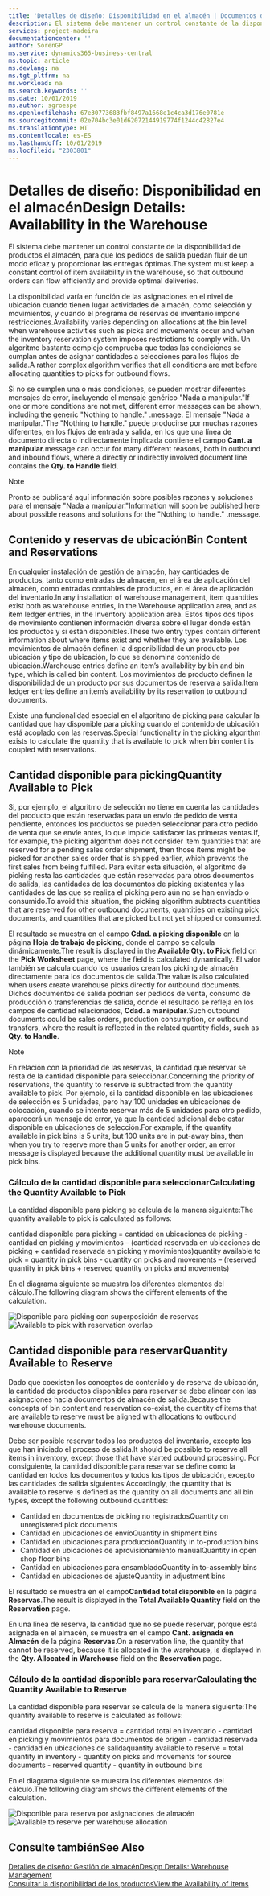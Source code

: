 ```yaml
---
title: 'Detalles de diseño: Disponibilidad en el almacén | Documentos de Microsoft'
description: El sistema debe mantener un control constante de la disponibilidad de productos el almacén, para que los pedidos de salida puedan fluir de un modo eficaz y proporcionar las entregas óptimas.
services: project-madeira
documentationcenter: ''
author: SorenGP
ms.service: dynamics365-business-central
ms.topic: article
ms.devlang: na
ms.tgt_pltfrm: na
ms.workload: na
ms.search.keywords: ''
ms.date: 10/01/2019
ms.author: sgroespe
ms.openlocfilehash: 67e30773683fbf8497a1668e1c4ca3d176e0781e
ms.sourcegitcommit: 02e704bc3e01d62072144919774f1244c42827e4
ms.translationtype: HT
ms.contentlocale: es-ES
ms.lasthandoff: 10/01/2019
ms.locfileid: "2303801"
---
```

# <a name="design-details-availability-in-the-warehouse"></a><span data-ttu-id="8a14b-103">Detalles de diseño: Disponibilidad en el almacén</span><span class="sxs-lookup"><span data-stu-id="8a14b-103">Design Details: Availability in the Warehouse</span></span>
<span data-ttu-id="8a14b-104">El sistema debe mantener un control constante de la disponibilidad de productos el almacén, para que los pedidos de salida puedan fluir de un modo eficaz y proporcionar las entregas óptimas.</span><span class="sxs-lookup"><span data-stu-id="8a14b-104">The system must keep a constant control of item availability in the warehouse, so that outbound orders can flow efficiently and provide optimal deliveries.</span></span>  

<span data-ttu-id="8a14b-105">La disponibilidad varía en función de las asignaciones en el nivel de ubicación cuando tienen lugar actividades de almacén, como selección y movimientos, y cuando el programa de reservas de inventario impone restricciones.</span><span class="sxs-lookup"><span data-stu-id="8a14b-105">Availability varies depending on allocations at the bin level when warehouse activities such as picks and movements occur and when the inventory reservation system imposes restrictions to comply with.</span></span> <span data-ttu-id="8a14b-106">Un algoritmo bastante complejo comprueba que todas las condiciones se cumplan antes de asignar cantidades a selecciones para los flujos de salida.</span><span class="sxs-lookup"><span data-stu-id="8a14b-106">A rather complex algorithm verifies that all conditions are met before allocating quantities to picks for outbound flows.</span></span>

<span data-ttu-id="8a14b-107">Si no se cumplen una o más condiciones, se pueden mostrar diferentes mensajes de error, incluyendo el mensaje genérico "Nada a manipular."</span><span class="sxs-lookup"><span data-stu-id="8a14b-107">If one or more conditions are not met, different error messages can be shown, including the generic "Nothing to handle."</span></span> <span data-ttu-id="8a14b-108">.</span><span class="sxs-lookup"><span data-stu-id="8a14b-108">message.</span></span> <span data-ttu-id="8a14b-109">El mensaje "Nada a manipular."</span><span class="sxs-lookup"><span data-stu-id="8a14b-109">The "Nothing to handle."</span></span> <span data-ttu-id="8a14b-110">puede producirse por muchas razones diferentes, en los flujos de entrada y salida, en los que una línea de documento directa o indirectamente implicada contiene el campo **Cant. a manipular**.</span><span class="sxs-lookup"><span data-stu-id="8a14b-110">message can occur for many different reasons, both in outbound and inbound flows, where a directly or indirectly involved document line contains the **Qty. to Handle** field.</span></span>

> [!NOTE]
> <span data-ttu-id="8a14b-111">Pronto se publicará aquí información sobre posibles razones y soluciones para el mensaje "Nada a manipular."</span><span class="sxs-lookup"><span data-stu-id="8a14b-111">Information will soon be published here about possible reasons and solutions for the "Nothing to handle."</span></span> <span data-ttu-id="8a14b-112">.</span><span class="sxs-lookup"><span data-stu-id="8a14b-112">message.</span></span>

## <a name="bin-content-and-reservations"></a><span data-ttu-id="8a14b-113">Contenido y reservas de ubicación</span><span class="sxs-lookup"><span data-stu-id="8a14b-113">Bin Content and Reservations</span></span>  
 <span data-ttu-id="8a14b-114">En cualquier instalación de gestión de almacén, hay cantidades de productos, tanto como entradas de almacén, en el área de aplicación del almacén, como entradas contables de productos, en el área de aplicación del inventario.</span><span class="sxs-lookup"><span data-stu-id="8a14b-114">In any installation of warehouse management, item quantities exist both as warehouse entries, in the Warehouse application area, and as item ledger entries, in the Inventory application area.</span></span> <span data-ttu-id="8a14b-115">Estos tipos dos tipos de movimiento contienen información diversa sobre el lugar donde están los productos y si están disponibles.</span><span class="sxs-lookup"><span data-stu-id="8a14b-115">These two entry types contain different information about where items exist and whether they are available.</span></span> <span data-ttu-id="8a14b-116">Los movimientos de almacén definen la disponibilidad de un producto por ubicación y tipo de ubicación, lo que se denomina contenido de ubicación.</span><span class="sxs-lookup"><span data-stu-id="8a14b-116">Warehouse entries define an item’s availability by bin and bin type, which is called bin content.</span></span> <span data-ttu-id="8a14b-117">Los movimientos de producto definen la disponibilidad de un producto por sus documentos de reserva a salida.</span><span class="sxs-lookup"><span data-stu-id="8a14b-117">Item ledger entries define an item’s availability by its reservation to outbound documents.</span></span>  

 <span data-ttu-id="8a14b-118">Existe una funcionalidad especial en el algoritmo de picking para calcular la cantidad que hay disponible para picking cuando el contenido de ubicación está acoplado con las reservas.</span><span class="sxs-lookup"><span data-stu-id="8a14b-118">Special functionality in the picking algorithm exists to calculate the quantity that is available to pick when bin content is coupled with reservations.</span></span>  

## <a name="quantity-available-to-pick"></a><span data-ttu-id="8a14b-119">Cantidad disponible para picking</span><span class="sxs-lookup"><span data-stu-id="8a14b-119">Quantity Available to Pick</span></span>  
 <span data-ttu-id="8a14b-120">Si, por ejemplo, el algoritmo de selección no tiene en cuenta las cantidades del producto que están reservadas para un envío de pedido de venta pendiente, entonces los productos se pueden seleccionar para otro pedido de venta que se envíe antes, lo que impide satisfacer las primeras ventas.</span><span class="sxs-lookup"><span data-stu-id="8a14b-120">If, for example, the picking algorithm does not consider item quantities that are reserved for a pending sales order shipment, then those items might be picked for another sales order that is shipped earlier, which prevents the first sales from being fulfilled.</span></span> <span data-ttu-id="8a14b-121">Para evitar esta situación, el algoritmo de picking resta las cantidades que están reservadas para otros documentos de salida, las cantidades de los documentos de picking existentes y las cantidades de las que se realiza el picking pero aún no se han enviado o consumido.</span><span class="sxs-lookup"><span data-stu-id="8a14b-121">To avoid this situation, the picking algorithm subtracts quantities that are reserved for other outbound documents, quantities on existing pick documents, and quantities that are picked but not yet shipped or consumed.</span></span>  

 <span data-ttu-id="8a14b-122">El resultado se muestra en el campo **Cdad. a picking disponible** en la página **Hoja de trabajo de picking**, donde el campo se calcula dinámicamente.</span><span class="sxs-lookup"><span data-stu-id="8a14b-122">The result is displayed in the **Available Qty. to Pick** field on the **Pick Worksheet** page, where the field is calculated dynamically.</span></span> <span data-ttu-id="8a14b-123">El valor también se calcula cuando los usuarios crean los picking de almacén directamente para los documentos de salida.</span><span class="sxs-lookup"><span data-stu-id="8a14b-123">The value is also calculated when users create warehouse picks directly for outbound documents.</span></span> <span data-ttu-id="8a14b-124">Dichos documentos de salida podrían ser pedidos de venta, consumo de producción o transferencias de salida, donde el resultado se refleja en los campos de cantidad relacionados, **Cdad. a manipular**.</span><span class="sxs-lookup"><span data-stu-id="8a14b-124">Such outbound documents could be sales orders, production consumption, or outbound transfers, where the result is reflected in the related quantity fields, such as **Qty. to Handle**.</span></span>  

> [!NOTE]  
>  <span data-ttu-id="8a14b-125">En relación con la prioridad de las reservas, la cantidad que reservar se resta de la cantidad disponible para seleccionar.</span><span class="sxs-lookup"><span data-stu-id="8a14b-125">Concerning the priority of reservations, the quantity to reserve is subtracted from the quantity available to pick.</span></span> <span data-ttu-id="8a14b-126">Por ejemplo, si la cantidad disponible en las ubicaciones de selección es 5 unidades, pero hay 100 unidades en ubicaciones de colocación, cuando se intente reservar más de 5 unidades para otro pedido, aparecerá un mensaje de error, ya que la cantidad adicional debe estar disponible en ubicaciones de selección.</span><span class="sxs-lookup"><span data-stu-id="8a14b-126">For example, if the quantity available in pick bins is 5 units, but 100 units are in put-away bins, then when you try to reserve more than 5 units for another order, an error message is displayed because the additional quantity must be available in pick bins.</span></span>  

### <a name="calculating-the-quantity-available-to-pick"></a><span data-ttu-id="8a14b-127">Cálculo de la cantidad disponible para seleccionar</span><span class="sxs-lookup"><span data-stu-id="8a14b-127">Calculating the Quantity Available to Pick</span></span>  
 <span data-ttu-id="8a14b-128">La cantidad disponible para picking se calcula de la manera siguiente:</span><span class="sxs-lookup"><span data-stu-id="8a14b-128">The quantity available to pick is calculated as follows:</span></span>  

 <span data-ttu-id="8a14b-129">cantidad disponible para picking = cantidad en ubicaciones de picking - cantidad en picking y movimientos – (cantidad reservada en ubicaciones de picking + cantidad reservada en picking y movimientos)</span><span class="sxs-lookup"><span data-stu-id="8a14b-129">quantity available to pick = quantity in pick bins - quantity on picks and movements – (reserved quantity in pick bins + reserved quantity on picks and movements)</span></span>  

 <span data-ttu-id="8a14b-130">En el diagrama siguiente se muestra los diferentes elementos del cálculo.</span><span class="sxs-lookup"><span data-stu-id="8a14b-130">The following diagram shows the different elements of the calculation.</span></span>  

 <span data-ttu-id="8a14b-131">![Disponible para picking con superposición de reservas](media/design_details_warehouse_management_availability_2.png "Disponible para picking con superposición de reservas")</span><span class="sxs-lookup"><span data-stu-id="8a14b-131">![Available to pick with reservation overlap](media/design_details_warehouse_management_availability_2.png "Available to pick with reservation overlap")</span></span>  

## <a name="quantity-available-to-reserve"></a><span data-ttu-id="8a14b-132">Cantidad disponible para reservar</span><span class="sxs-lookup"><span data-stu-id="8a14b-132">Quantity Available to Reserve</span></span>  
 <span data-ttu-id="8a14b-133">Dado que coexisten los conceptos de contenido y de reserva de ubicación, la cantidad de productos disponibles para reservar se debe alinear con las asignaciones hacia documentos de almacén de salida.</span><span class="sxs-lookup"><span data-stu-id="8a14b-133">Because the concepts of bin content and reservation co-exist, the quantity of items that are available to reserve must be aligned with allocations to outbound warehouse documents.</span></span>  

 <span data-ttu-id="8a14b-134">Debe ser posible reservar todos los productos del inventario, excepto los que han iniciado el proceso de salida.</span><span class="sxs-lookup"><span data-stu-id="8a14b-134">It should be possible to reserve all items in inventory, except those that have started outbound processing.</span></span> <span data-ttu-id="8a14b-135">Por consiguiente, la cantidad disponible para reservar se define como la cantidad en todos los documentos y todos los tipos de ubicación, excepto las cantidades de salida siguientes:</span><span class="sxs-lookup"><span data-stu-id="8a14b-135">Accordingly, the quantity that is available to reserve is defined as the quantity on all documents and all bin types, except the following outbound quantities:</span></span>  

-   <span data-ttu-id="8a14b-136">Cantidad en documentos de picking no registrados</span><span class="sxs-lookup"><span data-stu-id="8a14b-136">Quantity on unregistered pick documents</span></span>  
-   <span data-ttu-id="8a14b-137">Cantidad en ubicaciones de envío</span><span class="sxs-lookup"><span data-stu-id="8a14b-137">Quantity in shipment bins</span></span>  
-   <span data-ttu-id="8a14b-138">Cantidad en ubicaciones para producción</span><span class="sxs-lookup"><span data-stu-id="8a14b-138">Quantity in to-production bins</span></span>  
-   <span data-ttu-id="8a14b-139">Cantidad en ubicaciones de aprovisionamiento manual</span><span class="sxs-lookup"><span data-stu-id="8a14b-139">Quantity in open shop floor bins</span></span>  
-   <span data-ttu-id="8a14b-140">Cantidad en ubicaciones para ensamblado</span><span class="sxs-lookup"><span data-stu-id="8a14b-140">Quantity in to-assembly bins</span></span>  
-   <span data-ttu-id="8a14b-141">Cantidad en ubicaciones de ajuste</span><span class="sxs-lookup"><span data-stu-id="8a14b-141">Quantity in adjustment bins</span></span>  

 <span data-ttu-id="8a14b-142">El resultado se muestra en el campo**Cantidad total disponible** en la página **Reservas**.</span><span class="sxs-lookup"><span data-stu-id="8a14b-142">The result is displayed in the **Total Available Quantity** field on the **Reservation** page.</span></span>  

 <span data-ttu-id="8a14b-143">En una línea de reserva, la cantidad que no se puede reservar, porque está asignada en el almacén, se muestra en el campo **Cant. asignada en Almacén** de la página **Reservas**.</span><span class="sxs-lookup"><span data-stu-id="8a14b-143">On a reservation line, the quantity that cannot be reserved, because it is allocated in the warehouse, is displayed in the **Qty. Allocated in Warehouse** field on the **Reservation** page.</span></span>  

### <a name="calculating-the-quantity-available-to-reserve"></a><span data-ttu-id="8a14b-144">Cálculo de la cantidad disponible para reservar</span><span class="sxs-lookup"><span data-stu-id="8a14b-144">Calculating the Quantity Available to Reserve</span></span>  
 <span data-ttu-id="8a14b-145">La cantidad disponible para reservar se calcula de la manera siguiente:</span><span class="sxs-lookup"><span data-stu-id="8a14b-145">The quantity available to reserve is calculated as follows:</span></span>  

 <span data-ttu-id="8a14b-146">cantidad disponible para reserva = cantidad total en inventario - cantidad en picking y movimientos para documentos de origen - cantidad reservada - cantidad en ubicaciones de salida</span><span class="sxs-lookup"><span data-stu-id="8a14b-146">quantity available to reserve = total quantity in inventory - quantity on picks and movements for source documents - reserved quantity - quantity in outbound bins</span></span>  

 <span data-ttu-id="8a14b-147">En el diagrama siguiente se muestra los diferentes elementos del cálculo.</span><span class="sxs-lookup"><span data-stu-id="8a14b-147">The following diagram shows the different elements of the calculation.</span></span>  

 <span data-ttu-id="8a14b-148">![Disponible para reserva por asignaciones de almacén](media/design_details_warehouse_management_availability_3.png "Disponible para reserva por asignaciones de almacén")</span><span class="sxs-lookup"><span data-stu-id="8a14b-148">![Avaliable to reserve per warehouse allocation](media/design_details_warehouse_management_availability_3.png "Avaliable to reserve per warehouse allocation")</span></span>  

## <a name="see-also"></a><span data-ttu-id="8a14b-149">Consulte también</span><span class="sxs-lookup"><span data-stu-id="8a14b-149">See Also</span></span>  
 [<span data-ttu-id="8a14b-150">Detalles de diseño: Gestión de almacén</span><span class="sxs-lookup"><span data-stu-id="8a14b-150">Design Details: Warehouse Management</span></span>](design-details-warehouse-management.md)  
 [<span data-ttu-id="8a14b-151">Consultar la disponibilidad de los productos</span><span class="sxs-lookup"><span data-stu-id="8a14b-151">View the Availability of Items</span></span>](inventory-how-availability-overview.md)

